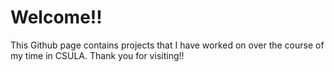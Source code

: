 # Welcome!!
This Github page contains projects that I have worked on over the course of my time in CSULA.
Thank you for visiting!!
